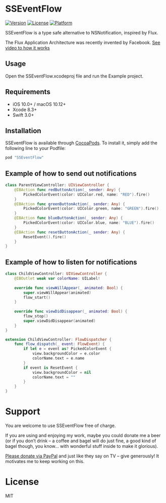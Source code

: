 # SSEventFlow

[![Version](https://img.shields.io/cocoapods/v/SSEventFlow.svg?style=flat)](http://cocoapods.org/pods/SSEventFlow)
[![License](https://img.shields.io/cocoapods/l/SSEventFlow.svg?style=flat)](http://cocoapods.org/pods/SSEventFlow)
[![Platform](https://img.shields.io/cocoapods/p/SSEventFlow.svg?style=flat)](http://cocoapods.org/pods/SSEventFlow)

SSEventFlow is a type safe alternative to NSNotification, inspired by Flux.

The Flux Application Architecture was recently invented by Facebook.
[See video to how it works](https://facebook.github.io/flux/docs/in-depth-overview.html#content)


## Usage

Open the SSEventFlow.xcodeproj file and run the Example project.


## Requirements

- iOS 10.0+ / macOS 10.12+
- Xcode 8.3+
- Swift 3.0+


## Installation

SSEventFlow is available through [CocoaPods](http://cocoapods.org). To install
it, simply add the following line to your Podfile:

```ruby
pod "SSEventFlow"
```


## Example of how to send out notifications

```swift
class ParentViewController: UIViewController {
    @IBAction func redButtonAction(_ sender: Any) {
        PickedColorEvent(color: UIColor.red, name: "RED").fire()
    }
    @IBAction func greenButtonAction(_ sender: Any) {
        PickedColorEvent(color: UIColor.green, name: "GREEN").fire()
    }
    @IBAction func blueButtonAction(_ sender: Any) {
        PickedColorEvent(color: UIColor.blue, name: "BLUE").fire()
    }
    @IBAction func resetButtonAction(_ sender: Any) {
        ResetEvent().fire()
    }
}
```


## Example of how to listen for notifications

```swift
class ChildViewController: UIViewController {
    @IBOutlet weak var colorName: UILabel!
    
    override func viewWillAppear(_ animated: Bool) {
        super.viewWillAppear(animated)
        flow_start()
    }
    
    override func viewDidDisappear(_ animated: Bool) {
        flow_stop()
        super.viewDidDisappear(animated)
    }
}

extension ChildViewController: FlowDispatcher {
    func flow_dispatch(_ event: FlowEvent) {
        if let e = event as? PickedColorEvent {
            view.backgroundColor = e.color
            colorName.text = e.name
        }
        if event is ResetEvent {
            view.backgroundColor = nil
            colorName.text = ""
        }
    }
}
```


# Support

You are welcome to use SSEventFlow free of charge. 

If you are using and enjoying my work, maybe you could donate me a beer (or if you don’t drink – 
a coffee and bagel will do just fine, a good kind of bagel though, you know… with wonderful stuff inside to make it glorious).

[Please donate via PayPal](paypal.me/SimonStrandgaard) and just like they say on TV – give generously! It motivates me to keep working on this.


# License

MIT
